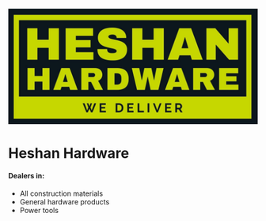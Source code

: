 ![Logo](web/resources/images/logo.jpg)

# Heshan Hardware

#### Dealers in:
* All construction materials
* General hardware products
* Power tools